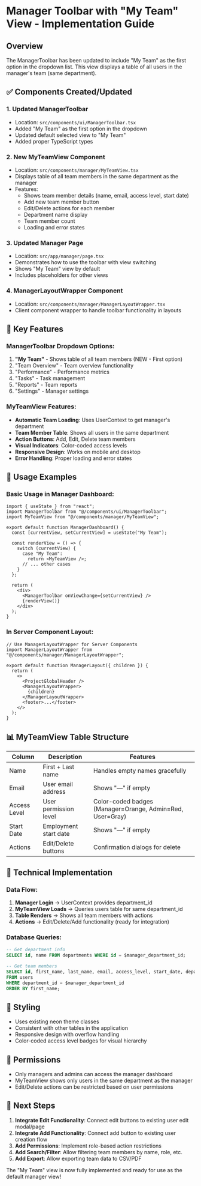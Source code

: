 # Manager Toolbar with "My Team" View - Implementation Guide

## Overview
The ManagerToolbar has been updated to include "My Team" as the first option in the dropdown list. This view displays a table of all users in the manager's team (same department).

## ✅ Components Created/Updated

### 1. **Updated ManagerToolbar** 
- Location: `src/components/ui/ManagerToolbar.tsx`
- Added "My Team" as the first option in the dropdown
- Updated default selected view to "My Team"
- Added proper TypeScript types

### 2. **New MyTeamView Component**
- Location: `src/components/manager/MyTeamView.tsx`
- Displays table of all team members in the same department as the manager
- Features:
  - Shows team member details (name, email, access level, start date)
  - Add new team member button
  - Edit/Delete actions for each member
  - Department name display
  - Team member count
  - Loading and error states

### 3. **Updated Manager Page**
- Location: `src/app/manager/page.tsx`
- Demonstrates how to use the toolbar with view switching
- Shows "My Team" view by default
- Includes placeholders for other views

### 4. **ManagerLayoutWrapper Component**
- Location: `src/components/manager/ManagerLayoutWrapper.tsx`
- Client component wrapper to handle toolbar functionality in layouts

## 🎯 Key Features

### ManagerToolbar Dropdown Options:
1. **"My Team"** - Shows table of all team members (NEW - First option)
2. "Team Overview" - Team overview functionality
3. "Performance" - Performance metrics
4. "Tasks" - Task management
5. "Reports" - Team reports  
6. "Settings" - Manager settings

### MyTeamView Features:
- **Automatic Team Loading**: Uses UserContext to get manager's department
- **Team Member Table**: Shows all users in the same department
- **Action Buttons**: Add, Edit, Delete team members
- **Visual Indicators**: Color-coded access levels
- **Responsive Design**: Works on mobile and desktop
- **Error Handling**: Proper loading and error states

## 🚀 Usage Examples

### Basic Usage in Manager Dashboard:
```tsx
import { useState } from "react";
import ManagerToolbar from "@/components/ui/ManagerToolbar";
import MyTeamView from "@/components/manager/MyTeamView";

export default function ManagerDashboard() {
  const [currentView, setCurrentView] = useState("My Team");

  const renderView = () => {
    switch (currentView) {
      case "My Team":
        return <MyTeamView />;
      // ... other cases
    }
  };

  return (
    <div>
      <ManagerToolbar onViewChange={setCurrentView} />
      {renderView()}
    </div>
  );
}
```

### In Server Component Layout:
```tsx
// Use ManagerLayoutWrapper for Server Components
import ManagerLayoutWrapper from "@/components/manager/ManagerLayoutWrapper";

export default function ManagerLayout({ children }) {
  return (
    <>
      <ProjectGlobalHeader />
      <ManagerLayoutWrapper>
        {children}
      </ManagerLayoutWrapper>
      <footer>...</footer>
    </>
  );
}
```

## 📊 MyTeamView Table Structure

| Column | Description | Features |
|--------|-------------|----------|
| Name | First + Last name | Handles empty names gracefully |
| Email | User email address | Shows "—" if empty |
| Access Level | User permission level | Color-coded badges (Manager=Orange, Admin=Red, User=Gray) |
| Start Date | Employment start date | Shows "—" if empty |
| Actions | Edit/Delete buttons | Confirmation dialogs for delete |

## 🔧 Technical Implementation

### Data Flow:
1. **Manager Login** → UserContext provides department_id
2. **MyTeamView Loads** → Queries users table for same department_id
3. **Table Renders** → Shows all team members with actions
4. **Actions** → Edit/Delete/Add functionality (ready for integration)

### Database Queries:
```sql
-- Get department info
SELECT id, name FROM departments WHERE id = $manager_department_id;

-- Get team members
SELECT id, first_name, last_name, email, access_level, start_date, department_id 
FROM users 
WHERE department_id = $manager_department_id 
ORDER BY first_name;
```

## 🎨 Styling
- Uses existing neon theme classes
- Consistent with other tables in the application
- Responsive design with overflow handling
- Color-coded access level badges for visual hierarchy

## 🔐 Permissions
- Only managers and admins can access the manager dashboard
- MyTeamView shows only users in the same department as the manager
- Edit/Delete actions can be restricted based on user permissions

## 📝 Next Steps

1. **Integrate Edit Functionality**: Connect edit buttons to existing user edit modal/page
2. **Integrate Add Functionality**: Connect add button to existing user creation flow  
3. **Add Permissions**: Implement role-based action restrictions
4. **Add Search/Filter**: Allow filtering team members by name, role, etc.
5. **Add Export**: Allow exporting team data to CSV/PDF

The "My Team" view is now fully implemented and ready for use as the default manager view!
